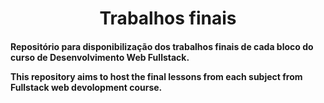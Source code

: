 <h1 align="center">
     Trabalhos finais
</h1>

<h4 align="left">
   Repositório para disponibilização dos trabalhos finais de cada bloco do curso de Desenvolvimento Web Fullstack.

  This repository aims to host the final lessons from each subject from Fullstack web devolopment course.
</h4>
